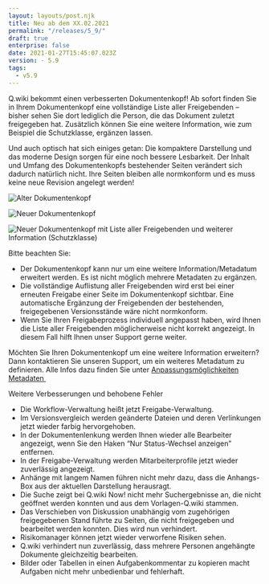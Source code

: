 ```yaml
---
layout: layouts/post.njk
title: Neu ab dem XX.02.2021
permalink: "/releases/5_9/"
draft: true
enterprise: false
date: 2021-01-27T15:45:07.023Z
version: - 5.9
tags:
  - v5.9
---
```

Q.wiki bekommt einen verbesserten Dokumentenkopf! Ab sofort finden Sie in Ihrem Dokumentenkopf eine vollständige Liste aller Freigebenden – bisher sehen Sie dort lediglich die Person, die das Dokument zuletzt freigegeben hat. Zusätzlich können Sie eine weitere Information, wie zum Beispiel die Schutzklasse, ergänzen lassen.

Und auch optisch hat sich einiges getan: Die kompaktere Darstellung und das moderne Design sorgen für eine noch bessere Lesbarkeit. Der Inhalt und Umfang des Dokumentenkopfs bestehender Seiten verändert sich dadurch natürlich nicht. Ihre Seiten bleiben alle normkonform und es muss keine neue Revision angelegt werden! 

![](/images/alter-dokumentenkopf-freigegeben.png "Alter Dokumentenkopf")

![](/images/neuer-dokumentenkopf.png "Neuer Dokumentenkopf")

![](/images/neuer-dokumentenkopf-mit-schutzklasse-freigegeben.png "Neuer Dokumentenkopf mit Liste aller Freigebenden und weiterer Information (Schutzklasse)")

Bitte beachten Sie: 

* Der Dokumentenkopf kann nur um eine weitere Information/Metadatum erweitert werden. Es ist nicht möglich mehrere Metadaten zu ergänzen.  
* Die vollständige Auflistung aller Freigebenden wird erst bei einer erneuten Freigabe einer Seite im Dokumentenkopf sichtbar. Eine automatische Ergänzung der Freigebenden der bestehenden, freigegebenen Versionsstände wäre nicht normkonform. 
* Wenn Sie Ihren Freigabeprozess individuell angepasst haben, wird Ihnen die Liste aller Freigebenden möglicherweise nicht korrekt angezeigt. In diesem Fall hilft Ihnen unser Support gerne weiter. 

Möchten Sie Ihren Dokumentenkopf um eine weitere Information erweitern? Dann kontaktieren Sie unseren Support, um ein weiteres Metadatum zu definieren. Alle Infos dazu finden Sie unter [Anpassungsmöglichkeiten Metadaten ](https://releases.modell-aachen.de/faq/custom-metadata.html)

Weitere Verbesserungen und behobene Fehler 

* Die Workflow-Verwaltung heißt jetzt Freigabe-Verwaltung. 
* Im Versionsvergleich werden geänderte Dateien und deren Verlinkungen jetzt wieder farbig hervorgehoben. 
* In der Dokumentenlenkung werden Ihnen wieder alle Bearbeiter angezeigt, wenn Sie den Haken “Nur Status-Wechsel anzeigen” entfernen. 
* In der Freigabe-Verwaltung werden Mitarbeiterprofile jetzt wieder zuverlässig angezeigt. 
* Anhänge mit langem Namen führen nicht mehr dazu, dass die Anhangs-Box aus der aktuellen Darstellung herausragt. 
* Die Suche zeigt bei Q.wiki Now! nicht mehr Suchergebnisse an, die nicht geöffnet werden konnten und aus dem Vorlagen-Q.wiki stammen. 
* Das Verschieben von Diskussion unabhängig vom zugehörigen freigegebenen Stand führte zu Seiten, die nicht freigegeben und bearbeitet werden konnten. Dies wird nun verhindert. 
* Risikomanager können jetzt wieder verworfene Risiken sehen. 
* Q.wiki verhindert nun zuverlässig, dass mehrere Personen angehängte Dokumente gleichzeitig bearbeiten. 
* Bilder oder Tabellen in einen Aufgabenkommentar zu kopieren macht Aufgaben nicht mehr unbedienbar und fehlerhaft.
